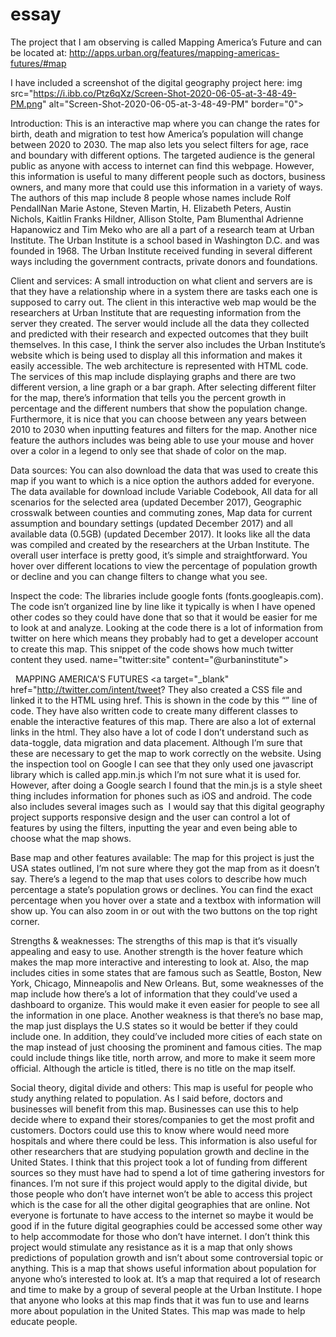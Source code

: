 # essay

The project that I am observing is called Mapping America’s Future and can be located at: http://apps.urban.org/features/mapping-americas-futures/#map

I have included a screenshot of the digital geography project here:
img src="https://i.ibb.co/Ptz6qXz/Screen-Shot-2020-06-05-at-3-48-49-PM.png" alt="Screen-Shot-2020-06-05-at-3-48-49-PM" border="0"></a>

Introduction:
This is an interactive map where you can change the rates for birth, death and migration to test how America’s population will change between 2020 to 2030. The map also lets you select filters for age, race and boundary with different options. The targeted audience is the general public as anyone with access to internet can find this webpage. However, this information is useful to many different people such as doctors, business owners, and many more that could use this information in a variety of ways. The authors of this map include 8 people whose names include Rolf PendallNan Marie Astone, Steven Martin, H. Elizabeth Peters, Austin Nichols, Kaitlin Franks Hildner, Allison Stolte, Pam Blumenthal Adrienne Hapanowicz and Tim Meko who are all a part of a research team at Urban Institute.  The Urban Institute is a school based in Washington D.C. and was founded in 1968. The Urban Institute received funding in several different ways including the government contracts, private donors and foundations.

Client and services:
A small introduction on what client and servers are is that they have a relationship where in a system there are tasks each one is supposed to carry out. The client in this interactive web map would be the researchers at Urban Institute that are requesting information from the server they created. The server would include all the data they collected and predicted with their research and expected outcomes that they built themselves. In this case, I think the server also includes the Urban Institute’s website which is being used to display all this information and makes it easily accessible. The web architecture is represented with HTML code.
The services of this map include displaying graphs and there are two different version, a line graph or a bar graph. After selecting different filter for the map, there’s information that tells you the percent growth in percentage and the different numbers that show the population change. Furthermore, it is nice that you can choose between any years between 2010 to 2030 when inputting features and filters for the map. Another nice feature the authors includes was being able to use your mouse and hover over a color in a legend to only see that shade of color on the map.

Data sources:
You can also download the data that was used to create this map if you want to which is a nice option the authors added for everyone. The data available for download include Variable Codebook, All data for all scenarios for the selected area (updated December 2017), Geographic crosswalk between counties and commuting zones, Map data for current assumption and boundary settings (updated December 2017) and all available data (0.5GB) (updated December 2017). It looks like all the data was compiled and created by the researchers at the Urban Institute. The overall user interface is pretty good, it’s simple and straightforward. You hover over different locations to view the percentage of population growth or decline and you can change filters to change what you see.

Inspect the code:
The libraries include google fonts (fonts.googleapis.com). The code isn’t organized line by line like it typically is when I have opened other codes so they could have done that so that it would be easier for me to look at and analyze. Looking at the code there is a lot of information from twitter on here which means they probably had to get a developer account to create this map. This snippet of the code shows how much twitter content they used.
name="twitter:site" content="@urbaninstitute"><meta name="twitter:creator" content="@urbaninstitute"><meta name="twitter:title" content="Mapping America’s Futures"><meta name="twitter:description" content="The Census Bureau projects the United States will grow by nearly 49 million people between 2010 and 2030. Test possible scenarios for how the US population might change in 2020 and 2030."><meta name="twitter:image" content="NEED IMAGE"><meta property="og:title" content="Mapping America’s Futures"><meta property="og:description" content="The Census Bureau projects the United States will grow by nearly 49 million people between 2010 and 2030. Test possible scenarios for how the US population might change in 2020 and 2030."><meta property="og:image" content="NEED IMAGE"><meta property="og:image:type" content="image/jpeg"><meta property="og:image:width" content="400"><meta property="og:image:height" content="400"><meta property="og:url" content="http://urbn.is/AmericasFutures"><title>Mapping America’s Futures</title><link href="https://fonts.googleapis.com/css?family=Lato:300,400" rel="stylesheet" type="text/css"><link rel="stylesheet" href="css/app.min.css"></head><body><div id="mobile-test"></div><div class="cropper" id="crossfade"><img class="title-image async" data-src="images/Header001.png"></div><nav class="navbar navbar-inverse navbar-fixed-top"><div class="navbar-header"><a target="_blank" href="http://www.urban.org"><img class="logo-image hidden-lg async" data-src="images/new_mark_U-01.png"></a> <a target="_blank" href="http://www.urban.org"><img class="logo-image hidden-xs hidden-sm hidden-md async" data-src="images/logo_revblue_trans.png"></a> <span id="title-span" class="hidden-xs">MAPPING AMERICA'S FUTURES</span> <span id="hamburger-bun" class="height-adjust"><span id="share-container"><span id="hidden-share"><a target="_blank" href="http://twitter.com/intent/tweet?
 They also created a CSS file and linked it to the HTML using href. This is shown in the code by this “<link rel="stylesheet" href="css/app.min.css">” line of code. They have also written code to create many different classes to enable the interactive features of this map. There are also a lot of external links in the html. They also have a lot of code I don’t understand such as data-toggle, data migration and data placement. Although I’m sure that these are necessary to get the map to work correctly on the website. Using the inspection tool on Google I can see that they only used one javascript library which is called app.min.js which I’m not sure what it is used for. However, after doing a Google search I found that the min.js is a style sheet thing includes information for phones such as iOS and android. The code also includes several images such as <img class="logo-image hidden-xs hidden-sm hidden-md async" data-src="images/logo_revblue_trans.png"> I would say that this digital geography project supports responsive design and the user can control a lot of features by using the filters, inputting the year and even being able to choose what the map shows.

Base map and other features available:
The map for this project is just the USA states outlined, I’m not sure where they got the map from as it doesn’t say. There’s a legend to the map that uses colors to describe how much percentage a state’s population grows or declines. You can find the exact percentage when you hover over a state and a textbox with information will show up. You can also zoom in or out with the two buttons on the top right corner.

Strengths & weaknesses:
The strengths of this map is that it’s visually appealing and easy to use. Another strength is the hover feature which makes the map more interactive and interesting to look at. Also, the map includes cities in some states that are famous such as Seattle, Boston, New York, Chicago, Minneapolis and New Orleans. But, some weaknesses of the map include how there’s a lot of information that they could’ve used a dashboard to organize. This would make it even easier for people to see all the information in one place. Another weakness is that there’s no base map, the map just displays the U.S states so it would be better if they could include one. In addition, they could’ve included more cities of each state on the map instead of just choosing the prominent and famous cities. The map could include things like title, north arrow, and more to make it seem more official. Although the article is titled, there is no title on the map itself.

Social theory, digital divide and others:
This map is useful for people who study anything related to population. As I said before, doctors and businesses will benefit from this map. Businesses can use this to help decide where to expand their stores/companies to get the most profit and customers. Doctors could use this to know where would need more hospitals and where there could be less. This information is also useful for other researchers that are studying population growth and decline in the United States. I think that this project took a lot of funding from different sources so they must have had to spend a lot of time gathering investors for finances. I’m not sure if this project would apply to the digital divide, but those people who don’t have internet won’t be able to access this project which is the case for all the other digital geographies that are online. Not everyone is fortunate to have access to the internet so maybe it would be good if in the future digital geographies could be accessed some other way to help accommodate for those who don’t have internet. I don’t think this project would stimulate any resistance as it is a map that only shows predictions of population growth and isn’t about some controversial topic or anything. This is a map that shows useful information about population for anyone who’s interested to look at. It’s a map that required a lot of research and time to make by a group of several people at the Urban Institute. I hope that anyone who looks at this map finds that it was fun to use and learns more about population in the United States. This map was made to help educate people.
